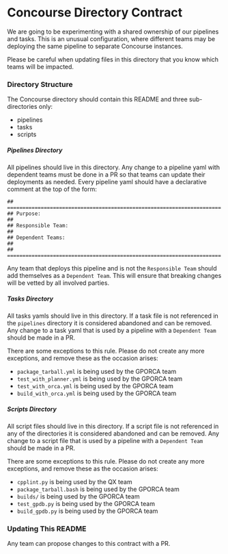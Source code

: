 # Concourse Directory Contract
We are going to be experimenting with a shared ownership of our pipelines and tasks.
This is an unusual configuration, where different teams may be deploying the same pipeline to separate Concourse instances.

Please be careful when updating files in this directory that you know which teams will be impacted.

### Directory Structure
The Concourse directory should contain this README and three sub-directories only:

* pipelines
* tasks
* scripts

##### Pipelines Directory
All pipelines should live in this directory.
Any change to a pipeline yaml with dependent teams must be done in a PR so that teams can update their deployments as needed.
Every pipeline yaml should have a declarative comment at the top of the form:
```
## ======================================================================
## Purpose:
##
## Responsible Team:
##
## Dependent Teams:
##
## ======================================================================
```
Any team that deploys this pipeline and is not the `Responsible Team` should add themselves as a `Dependent Team`.
This will ensure that breaking changes will be vetted by all involved parties.

##### Tasks Directory
All tasks yamls should live in this directory.
If a task file is not referenced in the `pipelines` directory it is considered abandoned and can be removed.
Any change to a task yaml that is used by a pipeline with a `Dependent Team` should be made in a PR.

There are some exceptions to this rule.
Please do not create any more exceptions, and remove these as the occasion arises:

* `package_tarball.yml` is being used by the GPORCA team
* `test_with_planner.yml` is being used by the GPORCA team
* `test_with_orca.yml` is being used by the GPORCA team
* `build_with_orca.yml` is being used by the GPORCA team

##### Scripts Directory
All script files should live in this directory.
If a script file is not referenced in any of the directories it is considered abandoned and can be removed.
Any change to a script file that is used by a pipeline with a `Dependent Team` should be made in a PR.

There are some exceptions to this rule.
Please do not create any more exceptions, and remove these as the occasion arises:

* `cpplint.py` is being used by the QX team
* `package_tarball.bash` is being used by the GPORCA team
* `builds/` is being used by the GPORCA team
* `test_gpdb.py` is being used by the GPORCA team
* `build_gpdb.py` is being used by the GPORCA team

### Updating This README
Any team can propose changes to this contract with a PR.
